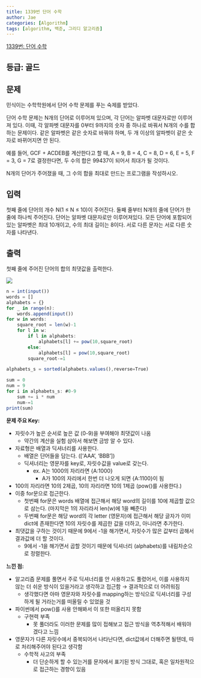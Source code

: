 ```yaml
---
title: 1339번 단어 수학
author: Jae
categories: [Algorithm]
tags: [algorithm, 백준, 그리디 알고리즘]
---
```


[1339번: 단어 수학](https://www.acmicpc.net/problem/1339)

## 등급: 골드

## 문제

민식이는 수학학원에서 단어 수학 문제를 푸는 숙제를 받았다.

단어 수학 문제는 N개의 단어로 이루어져 있으며, 각 단어는 알파벳 대문자로만 이루어져 있다. 이때, 각 알파벳 대문자를 0부터 9까지의 숫자 중 하나로 바꿔서 N개의 수를 합하는 문제이다. 같은 알파벳은 같은 숫자로 바꿔야 하며, 두 개 이상의 알파벳이 같은 숫자로 바뀌어지면 안 된다.

예를 들어, GCF + ACDEB를 계산한다고 할 때, A = 9, B = 4, C = 8, D = 6, E = 5, F = 3, G = 7로 결정한다면, 두 수의 합은 99437이 되어서 최대가 될 것이다.

N개의 단어가 주어졌을 때, 그 수의 합을 최대로 만드는 프로그램을 작성하시오.

## 입력

첫째 줄에 단어의 개수 N(1 ≤ N ≤ 10)이 주어진다. 둘째 줄부터 N개의 줄에 단어가 한 줄에 하나씩 주어진다. 단어는 알파벳 대문자로만 이루어져있다. 모든 단어에 포함되어 있는 알파벳은 최대 10개이고, 수의 최대 길이는 8이다. 서로 다른 문자는 서로 다른 숫자를 나타낸다.

## 출력

첫째 줄에 주어진 단어의 합의 최댓값을 출력한다.

![](https://images.velog.io/images/a87380/post/82197897-ff5b-4d8e-a624-9146c74c7c7e/image.png)

```jsx
n = int(input())
words = []
alphabets = {}
for _ in range(n):
    words.append(input())
for w in words:
    square_root = len(w)-1
    for l in w:
        if l in alphabets:
            alphabets[l] += pow(10,square_root)
        else:
            alphabets[l] = pow(10,square_root)
        square_root-=1

alphabets_s = sorted(alphabets.values(),reverse=True)

sum = 0
num = 9
for i in alphabets_s: #0-9
    sum += i * num
    num-=1
print(sum)
```

**문제 주요 Key:**

- 자릿수가 높은 순서로 높은 값 (0-9)을 부여해야 최댓값이 나옴
  - 약간의 계산을 실험 삼아서 해보면 금방 알 수 있다.
- 자료형은 배열과 딕셔너리를 사용한다.
  - 배열은 단어들을 담는다. ([’AAA’, ‘BBB’])
  - 딕셔너리는 영문자를 key로, 자릿수값을 value로 갖는다.
    - ex. A는 1000의 자리라면 {A:1000}
      - A가 100의 자리에서 한번 더 나오게 되면 {A:1100}이 됨
- 100의 자리라면 10의 2제곱, 10의 자리라면 10의 1제곱 (pow()를 사용한다.)
- 이중 for문으로 접근한다.
  - 첫번째 for문은 words 배열에 접근해서 해당 word의 길이를 10에 제곱할 값으로 삼는다. (마지막은 1의 자리라서 len(w)에 1을 빼준다)
  - 두번째 for문은 해당 word의 각 letter (영문자)에 접근해서 해당 글자가 이미 dict에 존재한다면 10의 자릿수를 제곱한 값을 더하고, 아니라면 추가한다.
- 최댓값을 구하는 것이기 때문에 9에서 -1을 해가면서, 자릿수가 많은 값부터 곱해서 결과값에 더 할 것이다.
  - 9에서 -1을 해가면서 곱할 것이기 때문에 딕셔너리 (alphabets)를 내림차순으로 정렬한다.

**느낀 점:**

- 알고리즘 문제를 풀면서 주로 딕셔너리를 안 사용하고도 풀렸어서, 이를 사용하지 않는 더 쉬운 방식이 있을거라고 생각하고 접근함 → 결과적으로 더 어려워짐
  - 생각했다면 아마 영문자와 자릿수를 mapping하는 방식으로 딕셔너리를 구성하게 될 거라는거를 떠올릴 수 있었을 것
- 파이썬에서 pow()를 사용 안해봐서 이 또한 떠올리지 못함
  - 구현력 부족
    - 못 풀더라도 이러한 문제를 많이 접해보고 접근 방식을 역추적해서 배워야겠다고 느낌
- 영문자가 다른 자릿수에서 중복되어서 나타난다면, dict값에서 더해주면 될텐데, 따로 처리해주어야 된다고 생각함
  - 수학적 사고의 부족
    - 더 단순하게 할 수 있는거를 문자에서 표기된 방식 그대로, 혹은 일차원적으로 접근하는 경향이 있음
